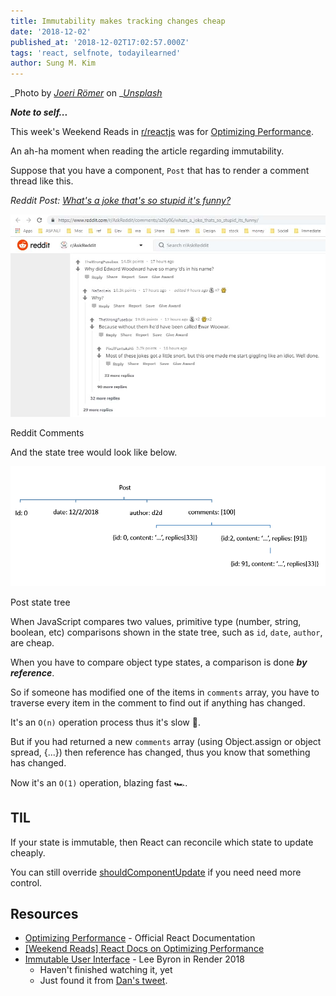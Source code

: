 ```yaml
---
title: Immutability makes tracking changes cheap
date: '2018-12-02'
published_at: '2018-12-02T17:02:57.000Z'
tags: 'react, selfnote, todayilearned'
author: Sung M. Kim
---
```


_Photo by _[_Joeri Römer_](https://unsplash.com/photos/Xne1N4yZuOY?utm_source=unsplash&utm_medium=referral&utm_content=creditCopyText)_ on _[_Unsplash_](https://unsplash.com/search/photos/boulder?utm_source=unsplash&utm_medium=referral&utm_content=creditCopyText)

_**Note to self...**_

This week's Weekend Reads in [r/reactjs](https://www.reddit.com/r/reactjs) was for [Optimizing Performance](https://reactjs.org/docs/optimizing-performance.html).

An ah-ha moment when reading the article regarding immutability.

Suppose that you have a component, `Post` that has to render a comment thread like this.

_Reddit Post:_ [_What's a joke that's so stupid it's funny?_](https://www.reddit.com/r/AskReddit/comments/a26y06/whats_a_joke_thats_so_stupid_its_funny/)

![](./images/reddit-comments.jpg)

Reddit Comments

And the state tree would look like below.

![](./images/comment-tree.png)

Post state tree

When JavaScript compares two values, primitive type (number, string, boolean, etc) comparisons shown in the state tree, such as `id`, `date`, `author`, are cheap.

When you have to compare object type states, a comparison is done _**by reference**_. 

So if someone has modified one of the items in `comments` array, you have to traverse every item in the comment to find out if anything has changed.

It's an `O(n)` operation process thus it's slow 🦄.

But if you had returned a new `comments` array (using Object.assign or object spread, {...}) then reference has changed, thus you know that something has changed.

Now it's an `O(1)` operation, blazing fast 🏎.

## TIL

If your state is immutable, then React can reconcile which state to update cheaply.

You can still override [shouldComponentUpdate](https://reactjs.org/docs/react-component.html#shouldcomponentupdate) if you need need more control.

## Resources

- [Optimizing Performance](https://reactjs.org/docs/optimizing-performance.html) - Official React Documentation
- [\[Weekend Reads\] React Docs on Optimizing Performance](https://www.reddit.com/r/reactjs/comments/a1y5ej/weekend_reads_react_docs_on_optimizing_performance/)
- [Immutable User Interface](https://vimeo.com/album/3953264/video/166790294) - Lee Byron in Render 2018
    - Haven't finished watching it, yet
    - Just found it from [Dan's tweet](https://twitter.com/dan_abramov/status/735530699231531008).

